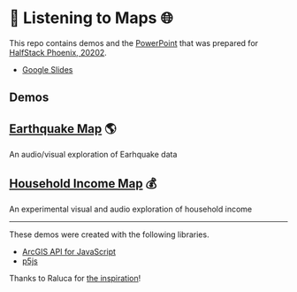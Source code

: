 # 🎵 Listening to Maps 🌐

This repo contains demos and the [PowerPoint](https://odoe.github.io/listen-to-maps/ListeningToMaps2020.pptx) that was prepared for [HalfStack Phoenix, 20202](https://halfstackconf.com/phoenix/).

* [Google Slides](https://docs.google.com/presentation/d/1IlhaTG0TcKXJ6iGTNHYelYcqbM3UPzzOk-UNBdpWvQc/edit?usp=sharing)

## Demos

## [Earthquake Map](https://odoe.github.io/listen-to-maps/time.html) 🌎

An audio/visual exploration of Earhquake data

## [Household Income Map](https://odoe.github.io/listen-to-maps/stats.html) 💰

An experimental visual and audio exploration of household income

---

These demos were created with the following libraries.

* [ArcGIS API for JavaScript](https://developers.arcgis.com/javascript/)
* [p5js](https://p5js.org)

Thanks to Raluca for [the inspiration](https://ralucanicola.github.io/JSAPI_demos/rock-the-house/)!

